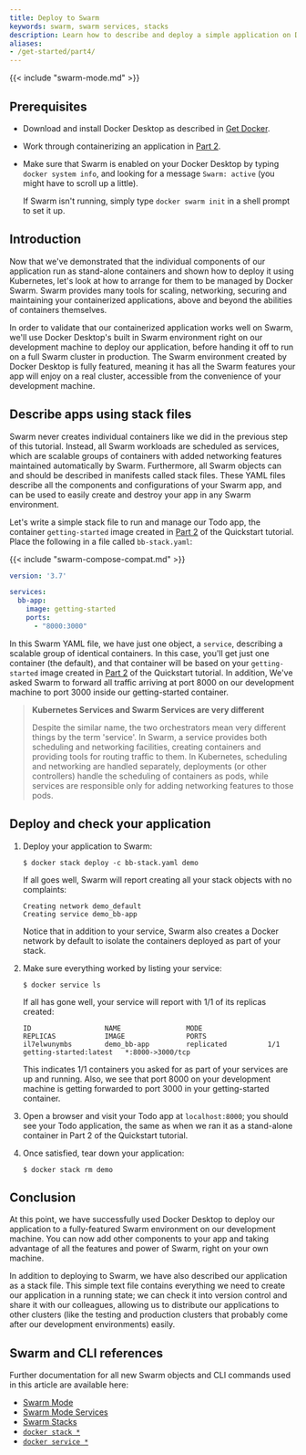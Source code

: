 ```yaml
---
title: Deploy to Swarm
keywords: swarm, swarm services, stacks
description: Learn how to describe and deploy a simple application on Docker Swarm.
aliases:
- /get-started/part4/
---
```


{{< include "swarm-mode.md" >}}

## Prerequisites

- Download and install Docker Desktop as described in [Get Docker](../get-docker.md).
- Work through containerizing an application in [Part 2](02_our_app.md).
- Make sure that Swarm is enabled on your Docker Desktop by typing `docker system info`, and looking for a message `Swarm: active` (you might have to scroll up a little).

  If Swarm isn't running, simply type `docker swarm init` in a shell prompt to set it up.

## Introduction

Now that we've demonstrated that the individual components of our application run as stand-alone containers and shown how to deploy it using Kubernetes, let's look at how to arrange for them to be managed by Docker Swarm. Swarm provides many tools for scaling, networking, securing and maintaining your containerized applications, above and beyond the abilities of containers themselves.

In order to validate that our containerized application works well on Swarm, we'll use Docker Desktop's built in Swarm environment right on our development machine to deploy our application, before handing it off to run on a full Swarm cluster in production. The Swarm environment created by Docker Desktop is fully featured, meaning it has all the Swarm features your app will enjoy on a real cluster, accessible from the convenience of your development machine.

## Describe apps using stack files

Swarm never creates individual containers like we did in the previous step of this tutorial. Instead, all Swarm workloads are scheduled as services, which are scalable groups of containers with added networking features maintained automatically by Swarm. Furthermore, all Swarm objects can and should be described in manifests called stack files. These YAML files describe all the components and configurations of your Swarm app, and can be used to easily create and destroy your app in any Swarm environment.

Let's write a simple stack file to run and manage our Todo app, the container `getting-started` image created in [Part 2](02_our_app.md) of the Quickstart tutorial. Place the following in a file called `bb-stack.yaml`:

{{< include "swarm-compose-compat.md" >}}

```yaml
version: '3.7'

services:
  bb-app:
    image: getting-started
    ports:
      - "8000:3000"
```

In this Swarm YAML file, we have just one object, a `service`, describing a scalable group of identical containers. In this case, you'll get just one container (the default), and that container will be based on your `getting-started` image created in [Part 2](02_our_app.md) of the Quickstart tutorial. In addition, We've asked Swarm to forward all traffic arriving at port 8000 on our development machine to port 3000 inside our getting-started container.

> **Kubernetes Services and Swarm Services are very different** 
>
> Despite the similar name, the two orchestrators mean very different things by
> the term 'service'. In Swarm, a service provides both scheduling and
> networking facilities, creating containers and providing tools for routing
> traffic to them. In Kubernetes, scheduling and networking are handled
> separately, deployments (or other controllers) handle the scheduling of
> containers as pods, while services are responsible only for adding
> networking features to those pods.

## Deploy and check your application

1. Deploy your application to Swarm:

    ```console
    $ docker stack deploy -c bb-stack.yaml demo
    ```

    If all goes well, Swarm will report creating all your stack objects with no complaints:

    ```shell
    Creating network demo_default
    Creating service demo_bb-app
    ```

    Notice that in addition to your service, Swarm also creates a Docker network by default to isolate the containers deployed as part of your stack.

2. Make sure everything worked by listing your service:

    ```console
    $ docker service ls
    ```

    If all has gone well, your service will report with 1/1 of its replicas created:

    ```shell
    ID                  NAME                MODE                REPLICAS            IMAGE               PORTS
    il7elwunymbs        demo_bb-app         replicated          1/1                 getting-started:latest   *:8000->3000/tcp
    ```

    This indicates 1/1 containers you asked for as part of your services are up and running. Also, we see that port 8000 on your development machine is getting forwarded to port 3000 in your getting-started container.

3. Open a browser and visit your Todo app at `localhost:8000`; you should see your Todo application, the same as when we ran it as a stand-alone container in Part 2 of the Quickstart tutorial.

4. Once satisfied, tear down your application:

    ```console
    $ docker stack rm demo
    ```

## Conclusion

At this point, we have successfully used Docker Desktop to deploy our application to a fully-featured Swarm environment on our development machine. You can now add other components to your app and taking advantage of all the features and power of Swarm, right on your own machine.

In addition to deploying to Swarm, we have also described our application as a stack file. This simple text file contains everything we need to create our application in a running state; we can check it into version control and share it with our colleagues, allowing us to distribute our applications to other clusters (like the testing and production clusters that probably come after our development environments) easily.

## Swarm and CLI references

Further documentation for all new Swarm objects and CLI commands used in this article are available here:

 - [Swarm Mode](../engine/swarm/index.md)
 - [Swarm Mode Services](../engine/swarm/how-swarm-mode-works/services.md)
 - [Swarm Stacks](../engine/swarm/stack-deploy.md)
 - [`docker stack *`](/engine/reference/commandline/stack/)
 - [`docker service *`](/engine/reference/commandline/service/)